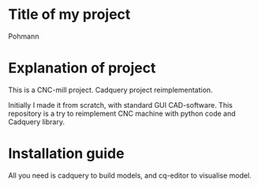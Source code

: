 # Title of my project 
Pohmann

# Explanation of project
This is a CNC-mill project.
Cadquery project reimplementation.

Initially I made it from scratch, with standard GUI CAD-software.
This repository is a try to reimplement CNC machine with python code and Cadquery library.

# Installation guide
All you need is cadquery to build models, and cq-editor to visualise model.

